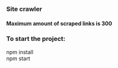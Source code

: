 ### Site crawler

#### Maximum amount of scraped links is 300

### To start the project:

npm install  
npm start
